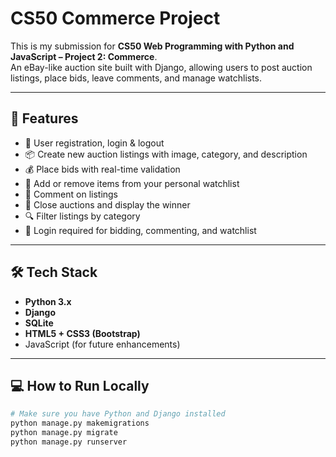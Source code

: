 # CS50 Commerce Project

This is my submission for **CS50 Web Programming with Python and JavaScript – Project 2: Commerce**.  
An eBay-like auction site built with Django, allowing users to post auction listings, place bids, leave comments, and manage watchlists.

---

## 🌟 Features

- 🧾 User registration, login & logout
- 📦 Create new auction listings with image, category, and description
- 💰 Place bids with real-time validation
- 👀 Add or remove items from your personal watchlist
- 💬 Comment on listings
- 🏁 Close auctions and display the winner
- 🔍 Filter listings by category
- 🔐 Login required for bidding, commenting, and watchlist

---

## 🛠️ Tech Stack

- **Python 3.x**
- **Django**
- **SQLite**
- **HTML5 + CSS3 (Bootstrap)**
- JavaScript (for future enhancements)

---

## 💻 How to Run Locally

```bash
# Make sure you have Python and Django installed
python manage.py makemigrations
python manage.py migrate
python manage.py runserver
